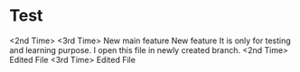 # Test
<2nd Time> <3rd Time>
New main feature
New feature
It is only for testing and learning purpose.
I open this file in newly created branch.
<2nd Time> Edited File
<3rd Time> Edited File
